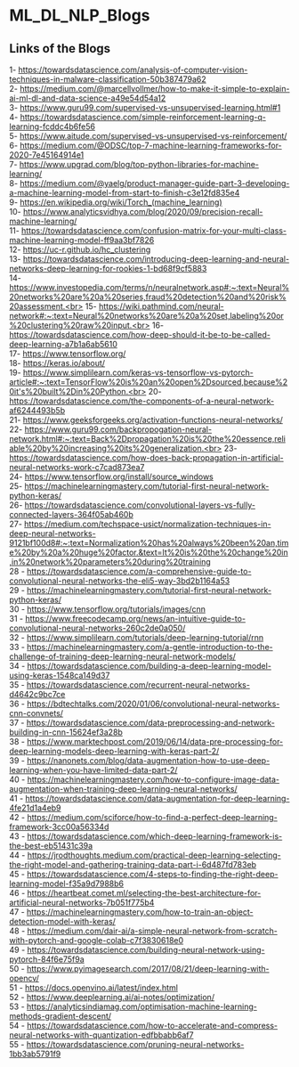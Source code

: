 # ML_DL_NLP_Blogs
## Links of the Blogs 
1- https://towardsdatascience.com/analysis-of-computer-vision-techniques-in-malware-classification-50b387479a62<br>
2- https://medium.com/@marcellvollmer/how-to-make-it-simple-to-explain-ai-ml-dl-and-data-science-a49e54d54a12 <br>
3- https://www.guru99.com/supervised-vs-unsupervised-learning.html#1<br>
4- https://towardsdatascience.com/simple-reinforcement-learning-q-learning-fcddc4b6fe56<br>
5- https://www.aitude.com/supervised-vs-unsupervised-vs-reinforcement/<br>
6- https://medium.com/@ODSC/top-7-machine-learning-frameworks-for-2020-7e45164914e1<br>
7- https://www.upgrad.com/blog/top-python-libraries-for-machine-learning/<br>
8- https://medium.com/@yaelg/product-manager-guide-part-3-developing-a-machine-learning-model-from-start-to-finish-c3e12fd835e4<br>
9- https://en.wikipedia.org/wiki/Torch_(machine_learning)<br>
10- https://www.analyticsvidhya.com/blog/2020/09/precision-recall-machine-learning/<br>
11- https://towardsdatascience.com/confusion-matrix-for-your-multi-class-machine-learning-model-ff9aa3bf7826<br>
12- https://uc-r.github.io/hc_clustering<br>
13- https://towardsdatascience.com/introducing-deep-learning-and-neural-networks-deep-learning-for-rookies-1-bd68f9cf5883<br>
14-https://www.investopedia.com/terms/n/neuralnetwork.asp#:~:text=Neural%20networks%20are%20a%20series,fraud%20detection%20and%20risk%20assessment.<br>
15- https://wiki.pathmind.com/neural-network#:~:text=Neural%20networks%20are%20a%20set,labeling%20or%20clustering%20raw%20input.<br>
16- https://towardsdatascience.com/how-deep-should-it-be-to-be-called-deep-learning-a7b1a6ab5610<br>
17- https://www.tensorflow.org/<br>
18- https://keras.io/about/<br>
19- https://www.simplilearn.com/keras-vs-tensorflow-vs-pytorch-article#:~:text=TensorFlow%20is%20an%20open%2Dsourced,because%20it's%20built%2Din%20Python.<br>
20- https://towardsdatascience.com/the-components-of-a-neural-network-af6244493b5b<br>
21- https://www.geeksforgeeks.org/activation-functions-neural-networks/<br>
22- https://www.guru99.com/backpropogation-neural-network.html#:~:text=Back%2Dpropagation%20is%20the%20essence,reliable%20by%20increasing%20its%20generalization.<br>
23- https://towardsdatascience.com/how-does-back-propagation-in-artificial-neural-networks-work-c7cad873ea7<br>
24- https://www.tensorflow.org/install/source_windows<br>
25- https://machinelearningmastery.com/tutorial-first-neural-network-python-keras/<br>
26- https://towardsdatascience.com/convolutional-layers-vs-fully-connected-layers-364f05ab460b<br>
27- https://medium.com/techspace-usict/normalization-techniques-in-deep-neural-networks-9121bf100d8#:~:text=Normalization%20has%20always%20been%20an,time%20by%20a%20huge%20factor.&text=It%20is%20the%20change%20in,in%20network%20parameters%20during%20training<br>
28 - https://towardsdatascience.com/a-comprehensive-guide-to-convolutional-neural-networks-the-eli5-way-3bd2b1164a53<br>
29 - https://machinelearningmastery.com/tutorial-first-neural-network-python-keras/<br>
30 - https://www.tensorflow.org/tutorials/images/cnn<br>
31 - https://www.freecodecamp.org/news/an-intuitive-guide-to-convolutional-neural-networks-260c2de0a050/<br>
32 - https://www.simplilearn.com/tutorials/deep-learning-tutorial/rnn<br>
33 - https://machinelearningmastery.com/a-gentle-introduction-to-the-challenge-of-training-deep-learning-neural-network-models/<br>
34 - https://towardsdatascience.com/building-a-deep-learning-model-using-keras-1548ca149d37<br>
35 - https://towardsdatascience.com/recurrent-neural-networks-d4642c9bc7ce<br>
36 - https://bdtechtalks.com/2020/01/06/convolutional-neural-networks-cnn-convnets/<br>
37 - https://towardsdatascience.com/data-preprocessing-and-network-building-in-cnn-15624ef3a28b<br>
38 - https://www.marktechpost.com/2019/06/14/data-pre-processing-for-deep-learning-models-deep-learning-with-keras-part-2/<br>
39 - https://nanonets.com/blog/data-augmentation-how-to-use-deep-learning-when-you-have-limited-data-part-2/<br>
40 - https://machinelearningmastery.com/how-to-configure-image-data-augmentation-when-training-deep-learning-neural-networks/<br>
41 - https://towardsdatascience.com/data-augmentation-for-deep-learning-4fe21d1a4eb9<br>
42 - https://medium.com/sciforce/how-to-find-a-perfect-deep-learning-framework-3cc00a56334d<br>
43 - https://towardsdatascience.com/which-deep-learning-framework-is-the-best-eb51431c39a<br>
44 - https://jrodthoughts.medium.com/practical-deep-learning-selecting-the-right-model-and-gathering-training-data-part-i-6d487fd783eb<br>
45 - https://towardsdatascience.com/4-steps-to-finding-the-right-deep-learning-model-f35a9d7988b6<br>
46 - https://heartbeat.comet.ml/selecting-the-best-architecture-for-artificial-neural-networks-7b051f775b4<br>
47 - https://machinelearningmastery.com/how-to-train-an-object-detection-model-with-keras/<br>
48 - https://medium.com/dair-ai/a-simple-neural-network-from-scratch-with-pytorch-and-google-colab-c7f3830618e0<br>
49 - https://towardsdatascience.com/building-neural-network-using-pytorch-84f6e75f9a<br>
50 - https://www.pyimagesearch.com/2017/08/21/deep-learning-with-opencv/<br>
51 - https://docs.openvino.ai/latest/index.html<br>
52 - https://www.deeplearning.ai/ai-notes/optimization/<br>
53 - https://analyticsindiamag.com/optimisation-machine-learning-methods-gradient-descent/<br>
54 - https://towardsdatascience.com/how-to-accelerate-and-compress-neural-networks-with-quantization-edfbbabb6af7<br>
55 - https://towardsdatascience.com/pruning-neural-networks-1bb3ab5791f9<br>
